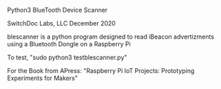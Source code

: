 Python3 BlueTooth Device Scanner

SwitchDoc Labs, LLC
December 2020

blescanner is a python program designed to read iBeacon advertizments using a Bluetooth Dongle on a Raspberry Pi

To test, "sudo python3 testblescanner.py"

For the Book from APress: "Raspberry Pi IoT Projects: Prototyping Experiments for Makers" 


